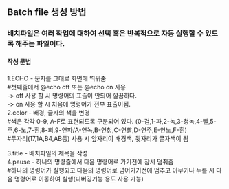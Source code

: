 ## Batch file 생성 방법
### 배치파일은 여러 작업에 대하여 선택 혹은 반복적으로 자동 실행할 수 있도록 해주는 파일이다.
#### 작성 문법
1.ECHO - 문자를 그대로 화면에 띄워줌  
   #첫째줄에서 @echo off 또는 @echo on 사용  
     -> off 사용 할 시 명령어의 표출이 안되어 깔끔하다.  
     -> on 사용 할 시 처음에 명령어가 전부 표출이됨.  
2.color - 배경, 글자의 색을 변경  
   #색은 각각 0-9, A-F로 표현되도록 구분되어 있다. (0-검,1-파,2-녹,3-청녹,4-빨,5-주,6-노,7-흰,8-회,9-연파/A-연녹,B-연청,C-연빨,D-연주,E-연노,F-흰)  
   #두자리(17,1A,B4,AB등) 사용 시 앞자리이 배경색, 뒷자리가 글자색이 됨  
   
3.title - 배치파일의 제목을 작성  
4.pause - 하나의 명령줄에서 다음 명령어로 가기전에 잠시 멈춰줌  
   #하나의 명령어가 실행되고 다음의 명령어로 넘어가기전에 멈추고 아무키나 누를 시 다음 명령어로 이동하여 실행(디버깅기능 용도 사용 가능)  
   
   
